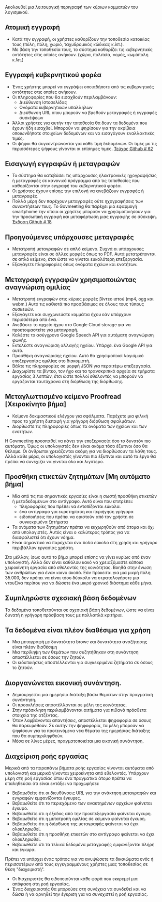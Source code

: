 <!-- Do not edit this file. It was translated by Google. -->

<p> Ακολουθεί μια λειτουργική περιγραφή των κύριων κομματιών του λογισμικού. </p>
<h2> Ατομική εγγραφή </h2>
<ul>
<li> Κατά την εγγραφή, οι χρήστες καθορίζουν την τοποθεσία κατοικίας τους (πόλη, πόλη, χωριό, ταχυδρομικός κώδικας κ.λπ.). </li>
<li> Με βάση την τοποθεσία τους, το σύστημα καθορίζει τις κυβερνητικές οντότητες στις οποίες ανήκουν. (χώρα, πολιτεία, νομός, κωμόπολη κ.λπ.) </li>
</ul><h2> Εγγραφή κυβερνητικού φορέα </h2>
<ul>
<li> Ένας χρήστης μπορεί να εγγράψει οποιαδήποτε από τις κυβερνητικές οντότητες στις οποίες ανήκουν. </li>
<li> Οι πληροφορίες που θα εισαχθούν περιλαμβάνουν: 
<ul>
<li> Διεύθυνση Ιστοσελίδας </li>
<li> Ονόματα κυβερνητικών υπαλλήλων </li>
<li> Διεύθυνση URL όπου μπορούν να βρεθούν μεταγραφές ή εγγραφές συσκέψεων </li>
</ul></li>
<li> Άλλοι χρήστες για αυτήν την τοποθεσία θα δουν τα δεδομένα που έχουν ήδη εισαχθεί. Μπορούν να ψηφίσουν για την ακρίβεια οποιωνδήποτε στοιχείων δεδομένων και να εισαγάγουν εναλλακτικές τιμές. </li>
<li> Οι ψήφοι θα συγκεντρώνονται για κάθε τιμή δεδομένων. Οι τιμές με τις περισσότερες ψήφους γίνονται οι επίσημες τιμές. <a href="https://github.com/govmeeting/govmeeting/issues/62">Τεύχος Github
# 62</a> </li>
</ul><h2> Εισαγωγή εγγραφών ή μεταγραφών </h2>
<ul>
<li> Το σύστημα θα κατεβάσει τις υπάρχουσες ηλεκτρονικές ηχογραφήσεις ή μεταγραφές σε κανονικό πρόγραμμα από τις τοποθεσίες που καθορίζονται στην εγγραφή του κυβερνητικού φορέα. </li>
<li> Οι χρήστες έχουν επίσης την επιλογή να ανεβάζουν εγγραφές ή μεταγραφές. </li>
<li> Πολλά μέρη δεν παρέχουν μεταγραφές ούτε ηχογραφήσεις των συναντήσεων τους. Το Govmeeting θα παρέχει μια εφαρμογή smartphome την οποία οι χρήστες μπορούν να χρησιμοποιήσουν για την προσωπική εγγραφή και μεταφόρτωση μιας εγγραφής σε σύσκεψη. <a href="https://github.com/govmeeting/govmeeting/issues/18">Έκδοση Github
# 18</a> </li>
</ul><h2> Προηγούμενες υπάρχουσες μεταγραφές </h2>
<ul>
<li> Μετατροπή μεταγραφών σε απλό κείμενο. Συχνά οι υπάρχουσες μεταγραφές είναι σε άλλες μορφές όπως το PDF. Αυτά μετατρέπονται σε απλό κείμενο, έτσι ώστε να γίνεται ευκολότερη επεξεργασία. </li>
<li> Εξαγάγετε πληροφορίες όπως ονόματα ηχείων και ενοτήτων. </li>
</ul><h2> Μεταγραφή εγγραφών χρησιμοποιώντας αναγνώριση ομιλίας </h2>
<ul>
<li> Μετατροπή εγγραφών στις κύριες μορφές βίντεο ιστού (mp4, ogg και webm.) Αυτό τις καθιστά πιο προσβάσιμες σε όλους τους τύπους συσκευών. </li>
<li> Εξαγάγετε και συγχωνεύστε κομμάτια ήχου εάν υπάρχουν περισσότερα από ένα. </li>
<li> Ανεβάστε το αρχείο ήχου στο Google Cloud storage για να προετοιμαστείτε για μεταγραφή. </li>
<li> Καλέστε το ασύγχρονο Google Speech API για αυτόματη αναγνώριση φωνής. </li>
<li> Εκτελέστε αναγνώριση αλλαγής ηχείου. Υπάρχει ένα Google API για αυτό. </li>
<li> Προσθήκη αναγνώρισης ηχείου. Αυτό θα χρησιμοποιεί λογισμικό επεξεργασίας ομιλίας στο διακομιστή. </li>
<li> Βάλτε τις πληροφορίες σε μορφή JSON για περαιτέρω επεξεργασία. </li>
<li> Διαχωρίστε τα βίντεο, τον ήχο και τα τρανσκριπικά αρχεία σε τμήματα εργασίας 3 λεπτών, έτσι ώστε πολλοί εθελοντές να μπορούν να εργάζονται ταυτόχρονα στη διόρθωση της διόρθωσης. </li>
</ul><h2> Μεταγλωττισμένο κείμενο Proofread [Χειροκίνητο βήμα] </h2>
<ul>
<li> Κείμενο δοκιμαστικού ελέγχου για σφάλματα. Παρέχετε μια φιλική προς το χρήστη διεπαφή για γρήγορη διόρθωση σφαλμάτων. </li>
<li> Διορθώστε τις πληροφορίες όπως τα ονόματα των ηχείων και των ενοτήτων. </li>
</ul>
<p> Η Govmeeting προσπαθεί να κάνει την επεξεργασία όσο το δυνατόν πιο αυτόματη. Όμως οι υπολογιστές δεν είναι ακόμα τόσο έξυπνοι όσο θα θέλαμε. Οι άνθρωποι χρειάζονται ακόμη για να διορθώσουν τα λάθη τους. Αλλά κάθε μέρα, οι υπολογιστές γίνονται πιο έξυπνοι και αυτό το έργο θα πρέπει να συνεχίζει να γίνεται όλο και λιγότερο. </p>
<h2> Προσθήκη ετικετών ζητημάτων [Μη αυτόματο βήμα] </h2>
<ul>
<li> Μία από τις πιο σημαντικές εργασίες είναι η σωστή προσθήκη ετικετών ή μεταδεδομένων στο αντίγραφο. Αυτό είναι που επιτρέπει: 
<ul>
<li> πληροφορίες που πρέπει να εντοπίζονται εύκολα. </li>
<li> ένα αντίγραφο για ευρετηρίαση και περιήγηση γρήγορα </li>
<li> ειδοποιήσεις που πρέπει να οριστούν από τον χρήστη σε συγκεκριμένα ζητήματα </li>
</ul></li>
<li> Τα ονόματα των ζητημάτων πρέπει να εκχωρηθούν από άτομα και όχι από υπολογιστές. Αυτός είναι ο καλύτερος τρόπος για να διασφαλιστεί ότι έχουν νόημα. </li>
<li> Είναι σημαντικό να παρέχεται ένα πολύ εύκολο στη χρήση και γρήγορο περιβάλλον εργασίας χρήστη. </li>
</ul>
<p> Στο μέλλον, ίσως αυτό το βήμα μπορεί επίσης να γίνει κυρίως από έναν υπολογιστή. Αλλά δεν είναι καθόλου κακό να χρειαζόμαστε κάποια χειροκίνητη εργασία από εθελοντές της κοινότητας. Βοηθά στην ένωση των ανθρώπων για έναν κοινό σκοπό. Εάν πρόκειται για μια μικρή πόλη 35.000, δεν πρέπει να είναι τόσο δύσκολο να στρατολογήσετε μια ντουζίνα περίπου για να δώσετε ένα μικρό χρονικό διάστημα κάθε μήνα. </p>
<h2> Συμπληρώστε σχεσιακή βάση δεδομένων </h2>
<p> Τα δεδομένα τοποθετούνται σε σχεσιακή βάση δεδομένων, ώστε να είναι δυνατή η γρήγορη πρόσβαση τους με πολλαπλά κριτήρια. </p>
<h2> Τα δεδομένα είναι πλέον διαθέσιμα για χρήση </h2>
<ul>
<li> Μια μεταγραφή με δυνατότητα browe και δυνατότητα αναζήτησης είναι πλέον διαθέσιμη </li>
<li> Μια περίληψη των θεμάτων που συζητήθηκαν στη συνάντηση αποστέλλεται σε όσους την ζητούν. </li>
<li> Οι ειδοποιήσεις αποστέλλονται για συγκεκριμένα ζητήματα σε όσους το ζητούν. </li>
</ul><h2> Διοργανώνεται εικονική συνάντηση. </h2>
<ul>
<li> Δημιουργείται μια ημερήσια διάταξη βάσει θεμάτων στην πραγματική συνάντηση. </li>
<li> Οι προσκλήσεις αποστέλλονται σε μέλη της κοινότητας. </li>
<li> Στην πρόσκληση περιλαμβάνονται αιτήματα για πιθανά πρόσθετα στοιχεία της ατζέντας. </li>
<li> Όταν λαμβάνονται απαντήσεις, αποστέλλεται ψηφοφορία σε όσους θα παρευρεθούν. Σε αυτήν την ψηφοφορία, τα μέλη μπορούν να ψηφίσουν για τα προτεινόμενα νέα θέματα της ημερήσιας διάταξης που θα συμπεριληφθούν. </li>
<li> Μέσα σε λίγες μέρες, πραγματοποιείται μια εικονική συνάντηση. </li>
</ul><h2> Διαχείριση ροής εργασίας </h2>
<p> Μερικά από τα παραπάνω βήματα ροής εργασίας γίνονται αυτόματα από υπολογιστή και μερικά γίνονται χειροκίνητα από εθελοντές. Υπάρχουν μέρη στη ροή εργασίας όπου ένα πραγματικό άτομο πρέπει να επαληθεύσει ότι είναι εντάξει να προχωρήσει: </p>

<ul>
<li> Βεβαιωθείτε ότι οι διευθύνσεις URL για την ανάκτηση μεταγραφών και εγγραφών εμφανίζονται έγκυρες. </li>
<li> Βεβαιωθείτε ότι το περιεχόμενο των ανακτημένων αρχείων φαίνεται έγκυρο. </li>
<li> Βεβαιωθείτε ότι η έξοδος από την προεπεξεργασία φαίνεται έγκυρη. </li>
<li> Βεβαιωθείτε ότι η μετατροπή ομιλίας σε κείμενο φαίνεται έγκυρη. </li>
<li> Βεβαιωθείτε ότι η διόρθωση της μεταγραφής φαίνεται να έχει ολοκληρωθεί. </li>
<li> Βεβαιωθείτε ότι η προσθήκη ετικετών στο αντίγραφο φαίνεται να έχει ολοκληρωθεί. </li>
<li> Βεβαιωθείτε ότι τα τελικά δεδομένα μεταγραφής εμφανίζονται πλήρη και έγκυρα. </li>
</ul>
<p> Πρέπει να υπάρχει ένας τρόπος για να ανυψώσετε τα δικαιώματα ενός ή περισσοτέρων από τους εγγεγραμμένους χρήστες μιας τοποθεσίας σε θέση "διαχειριστή". </p>

<ul>
<li> Οι διαχειριστές θα ειδοποιούνται κάθε φορά που εκκρεμεί μια απόφαση στη ροή εργασίας. </li>
<li> Ένας διαχειριστής θα μπορούσε στη συνέχεια να συνδεθεί και να δώσει ή να αρνηθεί την έγκριση για να συνεχιστεί η ροή εργασίας. </li>
</ul>
